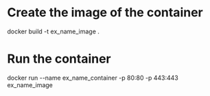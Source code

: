 # Create the image of the container
docker build -t ex_name_image .

# Run the container
docker run --name ex_name_container -p 80:80 -p 443:443 ex_name_image

